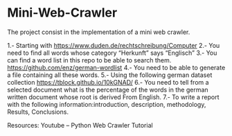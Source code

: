 # Mini-Web-Crawler
The project consist in the implementation of a mini web crawler.

1.- Starting with https://www.duden.de/rechtschreibung/Computer
2.- You need to find all words whose category “Herkunft” says “Englisch”
3.- You can find a word list in this repo to be able to search them. https://github.com/enz/german-wordlist
4.- You need to be able to generate a file containing all these words.
5.- Using the following german dataset collection https://tblock.github.io/10kGNAD/
6.- You need to tell from a selected document what is the percentage of
the words in the german written document whose root is derived From
English.
7.- To write a report with the following information:introduction, description,
methodology, Results, Conclusions.

Resources: Youtube – Python Web Crawler Tutorial
